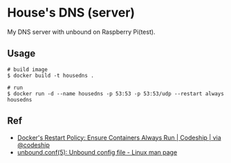 # House's DNS (server)

My DNS server with unbound on Raspberry Pi(test).

## Usage

```
# build image
$ docker build -t housedns .

# run
$ docker run -d --name housedns -p 53:53 -p 53:53/udp --restart always housedns
```

## Ref

- [Docker's Restart Policy: Ensure Containers Always Run | Codeship | via @codeship](https://blog.codeship.com/ensuring-containers-are-always-running-with-dockers-restart-policy/)
- [unbound.conf(5): Unbound config file - Linux man page](https://linux.die.net/man/5/unbound.conf)
